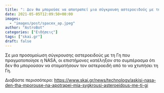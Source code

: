 ```yaml
---
title: ": Δεν θα μπορούσε να αποτραπεί μια σύγκρουση αστεροειδούς με τη Γη        "
date: 2021-05-05T12:09:50+00:00
images:
  - "images/post/spacex_ap.jpeg"
author: "AstroBot"
categories: ["Ειδήσεις"]
tags: ["skai.gr"]
draft: false
---
```


Σε μια προσομοίωση σύγκρουσης αστεροειδούς με τη Γη που πραγματοποίησε η NASA, οι επιστήμονες κατέληξαν στο συμπέρασμα ότι δεν θα μπορούσαν να σταματήσουν τον αστεροειδή από το να χτυπήσει τη Γη. 

Διαβάστε περισσότερα: https://www.skai.gr/news/technology/askisi-nasa-den-tha-mporouse-na-apotrapei-mia-sygkrousi-asteroeidous-me-ti-gi
